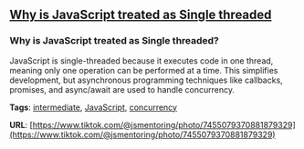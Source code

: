## [Why is JavaScript treated as Single threaded](#why-is-javascript-treated-as-single-threaded)

### Why is JavaScript treated as Single threaded?

JavaScript is single-threaded because it executes code in one thread, meaning only one operation can be performed at a time. This simplifies development, but asynchronous programming techniques like callbacks, promises, and async/await are used to handle concurrency.

**Tags**: [intermediate](./level/intermediate), [JavaScript](./theme/javascript), [concurrency](./theme/concurrency)

**URL**: [https://www.tiktok.com/@jsmentoring/photo/7455079370881879329](https://www.tiktok.com/@jsmentoring/photo/7455079370881879329)
